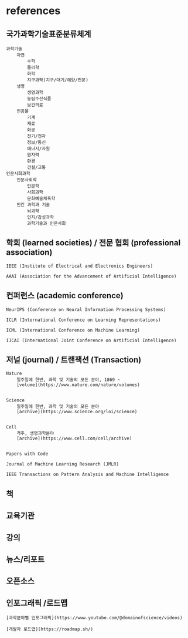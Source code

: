 # references

## 국가과학기술표준분류체계

    과학기술
        자연
            수학
            물리학
            화학
            지구과학(지구/대기/해양/천문)
        생명
            생명과학
            농림수산식품
            보건의료
        인공물
            기계
            재료
            화공
            전기/전자
            정보/통신
            에너지/자원
            원자력
            환경
            건설/교통
    인문사회과학
        인문사회학
            인문학
            사회과학
            문화예술체육학
        인간 과학과 기술
            뇌과학
            인지/감성과학
            과학기술과 인문사회

## 학회 (learned societies) / 전문 협회 (professional association)

    IEEE (Institute of Electrical and Electronics Engineers)

    AAAI (Association for the Advancement of Artificial Intelligence)

## 컨퍼런스 (academic conference)

    NeurIPS (Conference on Neural Information Processing Systems)

    ICLR (International Conference on Learning Representations)

    ICML (International Conference on Machine Learning)

    IJCAI (International Joint Conference on Artificial Intelligence)

## 저널 (journal) / 트랜잭션 (Transaction)

    Nature 
        일주일에 한번, 과학 및 기술의 모든 분야, 1869 ~
        [volume](https://www.nature.com/nature/volumes)
        
    
    Science
        일주일에 한번, 과학 및 기술의 모든 분야
        [archive](https://www.science.org/loi/science)
        
        
    Cell
        격주, 생명과학분야
        [archive](https://www.cell.com/cell/archive)


    Papers with Code

    Journal of Machine Learning Research (JMLR)

    IEEE Transactions on Pattern Analysis and Machine Intelligence

## 책

## 교육기관

## 강의

## 뉴스/리포트

## 오픈소스

## 인포그래픽 /로드맵

    [과학분야별 인포그래픽](https://www.youtube.com/@domainofscience/videos)

    [개발자 로드맵](https://roadmap.sh/)
    
